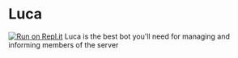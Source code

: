 # Luca
[![Run on Repl.it](https://repl.it/badge/github/discordbotlist/luca)](https://repl.it/github/discordbotlist/luca)
Luca is the best bot you'll need for managing and informing members of the server
